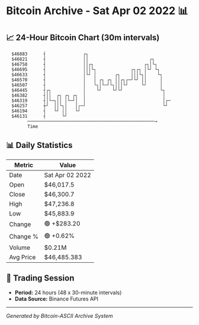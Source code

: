 # Bitcoin Archive - Sat Apr 02 2022 📊

## 📈 24-Hour Bitcoin Chart (30m intervals)

```
  $46883      ┤              ┌┐                                
  $46821      ┤              ││                       ┌┐       
  $46758      ┤              ││┌┐                   ┌┐│└┐      
  $46695      ┤              │││└┐             ┌┐┌┐ │└┘ └┐     
  $46633      ┤              │└┘ │       ┌┐    │││└┐│    └┐    
  $46570      ┤              │   │ ┌┐ ┌┐ ││┌┐┌─┘└┘ ││     │    
  $46507      ┤              │   └┐│└─┘└┐│││└┘     └┘     │    
  $46445      ┤┌┐            │    └┘    └┘└┘              └┐   
  $46382      ┤││  ┌┐ ┌┐ ┌┐  │                             │   
  $46319      ┤│└─┐││ │└─┘│  │                             │┌─ 
  $46257      ┼┘  ││└┐│   │┌─┘                             └┘  
  $46194      ┤   └┘ ││   └┘                                   
  $46131      ┤      └┘                                        
        ────────────────────────────────────────────────→
        Time
```

## 📊 Daily Statistics

| Metric | Value |
|--------|-------|
| Date | Sat Apr 02 2022 |
| Open | $46,017.5 |
| Close | $46,300.7 |
| High | $47,236.8 |
| Low | $45,883.9 |
| Change | 🟢 +$283.20 |
| Change % | 🟢 +0.62% |
| Volume | $0.21M |
| Avg Price | $46,485.383 |

## 📅 Trading Session

- **Period:** 24 hours (48 x 30-minute intervals)
- **Data Source:** Binance Futures API

---
*Generated by Bitcoin-ASCII Archive System*
